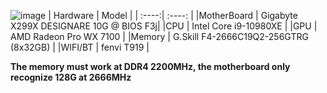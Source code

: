 ![image](https://user-images.githubusercontent.com/9653438/198443597-eefb89b4-6a59-4f08-8835-1c3a5d87b1f6.png)
| Hardware | Model |
| :----:| :----: |
|MotherBoard | Gigabyte X299X DESIGNARE 10G @ BIOS F3j|
|CPU | Intel Core i9-10980XE |
|GPU | AMD Radeon Pro WX 7100 |
|Memory | G.Skill F4-2666C19Q2-256GTRG (8x32GB) |
|WIFI/BT | fenvi T919 |

**The memory must work at DDR4 2200MHz, the motherboard only recognize 128G at 2666MHz**
